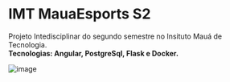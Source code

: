 # IMT MauaEsports S2

Projeto Intedisciplinar do segundo semestre no Insituto Mauá de Tecnologia.<br>
**Tecnologias: Angular, PostgreSql, Flask e Docker.**

![image](https://user-images.githubusercontent.com/93688391/226083502-8327516e-8dd6-47d2-8ffa-3f9c02c654ec.png)
